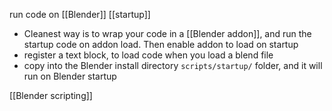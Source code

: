 run code on [[Blender]] [[startup]]

- Cleanest way is to wrap your code in a [[Blender addon]], and run the startup code on addon load. Then enable addon to load on startup
- register a text block, to load code when you load a blend file
- copy into the Blender install directory `scripts/startup/` folder, and it will run on Blender startup

[[Blender scripting]]
